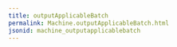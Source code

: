```yaml
---
title: outputApplicableBatch
permalink: Machine.outputApplicableBatch.html
jsonid: machine_outputapplicablebatch
---
```

